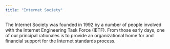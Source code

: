 ```yaml
---
title: "Internet Society"
---
```


The Internet Society was founded in 1992 by a number of people involved with the Internet Engineering Task Force (IETF). From those early days, one of our principal rationales is to provide an organizational home for and financial support for the Internet standards process.

